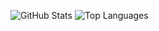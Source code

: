 <!-- 👋 Hi, I’m Sergio -->

![GitHub Stats](https://img.shields.io/badge/GitHub-Stats-brightgreen?style=flat-square&logo=github)
![Top Languages](https://img.shields.io/badge/Top-Languages-blue?style=flat-square&logo=github)


